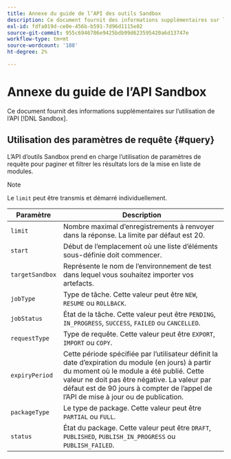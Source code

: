 ```yaml
---
title: Annexe du guide de l’API des outils Sandbox
description: Ce document fournit des informations supplémentaires sur l’utilisation de l’API Sandbox Tooling.
exl-id: fdfa019d-ce0e-456b-b591-7d96d1115e02
source-git-commit: 955c6946786e9425bdb99d623595420a6d13747e
workflow-type: tm+mt
source-wordcount: '188'
ht-degree: 2%

---
```


# Annexe du guide de l’API Sandbox

Ce document fournit des informations supplémentaires sur l’utilisation de l’API [!DNL Sandbox].

## Utilisation des paramètres de requête {#query}

L’API d’outils Sandbox prend en charge l’utilisation de paramètres de requête pour paginer et filtrer les résultats lors de la mise en liste de modules.

>[!NOTE]
>
>Le `limit` peut être transmis et démarré individuellement.

| Paramètre | Description |
| --- | --- |
| `limit` | Nombre maximal d’enregistrements à renvoyer dans la réponse. La limite par défaut est 20. |
| `start` | Début de l’emplacement où une liste d’éléments sous-définie doit commencer. |
| `targetSandbox` | Représente le nom de l’environnement de test dans lequel vous souhaitez importer vos artefacts. |
| `jobType` | Type de tâche. Cette valeur peut être `NEW`, `RESUME` ou `ROLLBACK`. |
| `jobStatus` | État de la tâche. Cette valeur peut être `PENDING`, `IN_PROGRESS`, `SUCCESS`, `FAILED` ou `CANCELLED`. |
| `requestType` | Type de requête. Cette valeur peut être `EXPORT`, `IMPORT` ou `COPY`. |
| `expiryPeriod` | Cette période spécifiée par l’utilisateur définit la date d’expiration du module (en jours) à partir du moment où le module a été publié. Cette valeur ne doit pas être négative. La valeur par défaut est de 90 jours à compter de l’appel de l’API de mise à jour ou de publication. |
| `packageType` | Le type de package. Cette valeur peut être `PARTIAL` ou `FULL`. |
| `status` | État du package. Cette valeur peut être `DRAFT`, `PUBLISHED`, `PUBLISH_IN_PROGRESS` ou `PUBLISH_FAILED`. |
